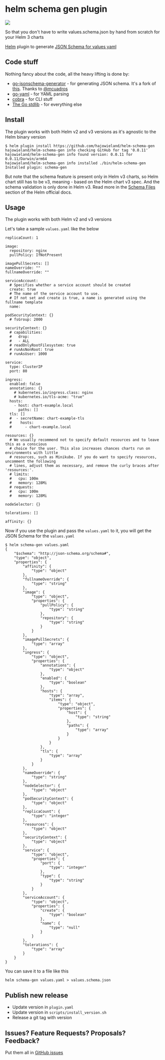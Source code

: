 # helm schema gen plugin

![](https://github.com/hajowieland/helm-schema-gen/workflows/goreleaser/badge.svg)

So that you don't have to write values.schema.json by hand from scratch for your Helm 3 charts

[Helm](https://helm.sh) plugin to generate [JSON Schema for values yaml](https://helm.sh/docs/topics/charts/#schema-files)

## Code stuff

Nothing fancy about the code, all the heavy lifting is done by:

- [go-jsonschema-generator](https://github.com/hajowieland/go-jsonschema-generator) - for generating JSON schema. It's a fork of [this](https://github.com/mcuadros/go-jsonschema-generator). Thanks to [@mcuadros](https://github.com/mcuadros)
- [go-yaml](https://github.com/go-yaml/yaml/) - for YAML parsing
- [cobra](https://github.com/spf13/cobra) - for CLI stuff
- [The Go stdlib](https://golang.org/pkg/) - for everything else

## Install

The plugin works with both Helm v2 and v3 versions as it's agnostic to the Helm
binary version

```
$ helm plugin install https://github.com/hajowieland/helm-schema-gen
hajowieland/helm-schema-gen info checking GitHub for tag '0.0.11'
hajowieland/helm-schema-gen info found version: 0.0.11 for 0.0.11/Darwin/arm64
hajowieland/helm-schema-gen info installed ./bin/helm-schema-gen
Installed plugin: schema-gen
```

But note that the schema feature is present only in Helm v3 charts, so Helm
chart still has to be v3, meaning - based on the Helm chart v3 spec. And the
schema validation is only done in Helm v3. Read more in the
[Schema Files](https://helm.sh/docs/topics/charts/#schema-files) section of the
Helm official docs.

## Usage

The plugin works with both Helm v2 and v3 versions

Let's take a sample `values.yaml` like the below

```
replicaCount: 1

image:
  repository: nginx
  pullPolicy: IfNotPresent

imagePullSecrets: []
nameOverride: ""
fullnameOverride: ""

serviceAccount:
  # Specifies whether a service account should be created
  create: true
  # The name of the service account to use.
  # If not set and create is true, a name is generated using the fullname template
  name:

podSecurityContext: {}
  # fsGroup: 2000

securityContext: {}
  # capabilities:
  #   drop:
  #   - ALL
  # readOnlyRootFilesystem: true
  # runAsNonRoot: true
  # runAsUser: 1000

service:
  type: ClusterIP
  port: 80

ingress:
  enabled: false
  annotations: {}
    # kubernetes.io/ingress.class: nginx
    # kubernetes.io/tls-acme: "true"
  hosts:
    - host: chart-example.local
      paths: []
  tls: []
  #  - secretName: chart-example-tls
  #    hosts:
  #      - chart-example.local

resources: {}
  # We usually recommend not to specify default resources and to leave this as a conscious
  # choice for the user. This also increases chances charts run on environments with little
  # resources, such as Minikube. If you do want to specify resources, uncomment the following
  # lines, adjust them as necessary, and remove the curly braces after 'resources:'.
  # limits:
  #   cpu: 100m
  #   memory: 128Mi
  # requests:
  #   cpu: 100m
  #   memory: 128Mi

nodeSelector: {}

tolerations: []

affinity: {}
```

Now if you use the plugin and pass the `values.yaml` to it, you will
get the JSON Schema for the `values.yaml`

```
$ helm schema-gen values.yaml
{
    "$schema": "http://json-schema.org/schema#",
    "type": "object",
    "properties": {
        "affinity": {
            "type": "object"
        },
        "fullnameOverride": {
            "type": "string"
        },
        "image": {
            "type": "object",
            "properties": {
                "pullPolicy": {
                    "type": "string"
                },
                "repository": {
                    "type": "string"
                }
            }
        },
        "imagePullSecrets": {
            "type": "array"
        },
        "ingress": {
            "type": "object",
            "properties": {
                "annotations": {
                    "type": "object"
                },
                "enabled": {
                    "type": "boolean"
                },
                "hosts": {
                    "type": "array",
                    "items": {
                        "type": "object",
                        "properties": {
                            "host": {
                                "type": "string"
                            },
                            "paths": {
                                "type": "array"
                            }
                        }
                    }
                },
                "tls": {
                    "type": "array"
                }
            }
        },
        "nameOverride": {
            "type": "string"
        },
        "nodeSelector": {
            "type": "object"
        },
        "podSecurityContext": {
            "type": "object"
        },
        "replicaCount": {
            "type": "integer"
        },
        "resources": {
            "type": "object"
        },
        "securityContext": {
            "type": "object"
        },
        "service": {
            "type": "object",
            "properties": {
                "port": {
                    "type": "integer"
                },
                "type": {
                    "type": "string"
                }
            }
        },
        "serviceAccount": {
            "type": "object",
            "properties": {
                "create": {
                    "type": "boolean"
                },
                "name": {
                    "type": "null"
                }
            }
        },
        "tolerations": {
            "type": "array"
        }
    }
}
```

You can save it to a file like this

```
helm schema-gen values.yaml > values.schema.json
```

## Publish new release

- Update version in `plugin.yaml`
- Update version in `scripts/install_version.sh`
- Release a git tag with version


## Issues? Feature Requests? Proposals? Feedback?

Put them all in [GitHub issues](https://github.com/hajowieland/helm-schema-gen/issues)
